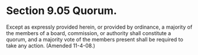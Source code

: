 Section 9.05 Quorum.
====================

Except as expressly provided herein, or provided by ordinance, a
majority of the members of a board, commission, or authority shall
constitute a quorum, and a majority vote of the members present shall be
required to take any action. (Amended 11-4-08.)
